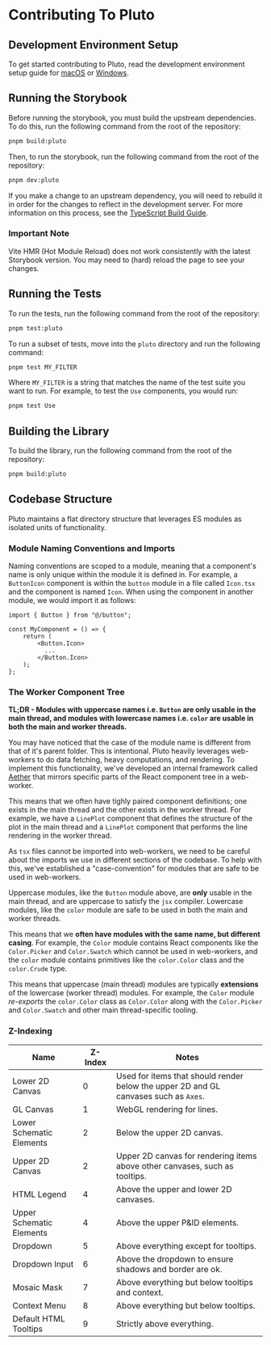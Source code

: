 # Contributing To Pluto

## Development Environment Setup

To get started contributing to Pluto, read the development environment setup guide for
[macOS](../docs/tech/setup-macos.md) or [Windows](../docs/tech/setup-windows.md).

## Running the Storybook

Before running the storybook, you must build the upstream dependencies. To do this, run
the following command from the root of the repository:

```bash
pnpm build:pluto
```

Then, to run the storybook, run the following command from the root of the repository:

```bash
pnpm dev:pluto
```

If you make a change to an upstream dependency, you will need to rebuild it in order for
the changes to reflect in the development server. For more information on this process,
see the [TypeScript Build Guide](../docs/tech/typescript/build.md).

### Important Note

Vite HMR (Hot Module Reload) does not work consistently with the latest Storybook
version. You may need to (hard) reload the page to see your changes.

## Running the Tests

To run the tests, run the following command from the root of the repository:

```bash
pnpm test:pluto
```

To run a subset of tests, move into the `pluto` directory and run the following command:

```bash
pnpm test MY_FILTER
```

Where `MY_FILTER` is a string that matches the name of the test suite you want to run.
For example, to test the `Use` components, you would run:

```bash
pnpm test Use
```

## Building the Library

To build the library, run the following command from the root of the repository:

```bash
pnpm build:pluto
```

## Codebase Structure

Pluto maintains a flat directory structure that leverages ES modules as isolated units
of functionality.

### Module Naming Conventions and Imports

Naming conventions are scoped to a module, meaning that a component's name is only
unique within the module it is defined in. For example, a `ButtonIcon` component is
within the `button` module in a file called `Icon.tsx` and the component is named
`Icon`. When using the component in another module, we would import it as follows:

```tsx
import { Button } from "@/button";

const MyComponent = () => {
    return (
        <Button.Icon>
          ...
        </Button.Icon>
    );
};
```

### The Worker Component Tree

**TL;DR - Modules with uppercase names i.e. `Button` are only usable in the main thread,
and modules with lowercase names i.e. `color` are usable in both the main and worker
threads.**

You may have noticed that the case of the module name is different from that of it's
parent folder. This is intentional. Pluto heavily leverages web-workers to do data
fetching, heavy computations, and rendering. To implement this functionality, we've
developed an internal framework called [Aether](src/aether/README.md) that mirrors
specific parts of the React component tree in a web-worker.

This means that we often have tighly paired component definitions; one exists in the
main thread and the other exists in the worker thread. For example, we have a `LinePlot`
component that defines the structure of the plot in the main thread and a `LinePlot`
component that performs the line rendering in the worker thread.

As `tsx` files cannot be imported into web-workers, we need to be careful about the
imports we use in different sections of the codebase. To help with this, we've
established a "case-convention" for modules that are safe to be used in web-workers.

Uppercase modules, like the `Button` module above, are **only** usable in the main
thread, and are uppercase to satisfy the `jsx` compiler. Lowercase modules, like the
`color` module are safe to be used in both the main and worker threads.

This means that we **often have modules with the same name, but different casing**. For
example, the `Color` module contains React components like the `Color.Picker` and
`Color.Swatch` which cannot be used in web-workers, and the `color` module contains
primitives like the `color.Color` class and the `color.Crude` type.

This means that uppercase (main thread) modules are typically **extensions** of the
lowercase (worker thread) modules. For example, the `Color` module _re-exports_ the
`color.Color` class as `Color.Color` along with the `Color.Picker` and `Color.Swatch`
and other main thread-specific tooling.

### Z-Indexing

| Name                     | Z-Index | Notes                                                                                |
| ------------------------ | ------- | ------------------------------------------------------------------------------------ |
| Lower 2D Canvas          | 0      | Used for items that should render below the upper 2D and GL canvases such as `Axes`. |
| GL Canvas                | 1      | WebGL rendering for lines.                                                           |
| Lower Schematic Elements | 2       | Below the upper 2D canvas.                                                           |
| Upper 2D Canvas          | 2       | Upper 2D canvas for rendering items above other canvases, such as tooltips.          |
| HTML Legend              | 4       | Above the upper and lower 2D canvases.                                               |
| Upper Schematic Elements | 4       | Above the upper P&ID elements.                                                       |
| Dropdown                 | 5       | Above everything except for tooltips.                                                |
| Dropdown Input           | 6       | Above the dropdown to ensure shadows and border are ok.                              |
| Mosaic Mask              | 7       | Above everything but below tooltips and context.                                     |
| Context Menu             | 8       | Above everything but below tooltips.                                                 |
| Default HTML Tooltips    | 9       | Strictly above everything.                                                           |

